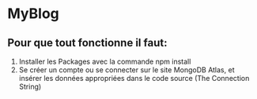 # MyBlog

## Pour que tout fonctionne il faut:
1. Installer les Packages avec la commande npm install
2. Se créer un compte ou se connecter sur le site MongoDB Atlas, et insérer les données appropriées dans le code source (The Connection String)
